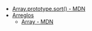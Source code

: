  * [Array.prototype.sort() - MDN](https://developer.mozilla.org/es/docs/Web/JavaScript/Reference/Global_Objects/Array/sort)
* [Arreglos](https://curriculum.laboratoria.la/es/topics/javascript/04-arrays)
  * [Array - MDN](https://developer.mozilla.org/es/docs/Web/JavaScript/Reference/Global_Objects/Array/)